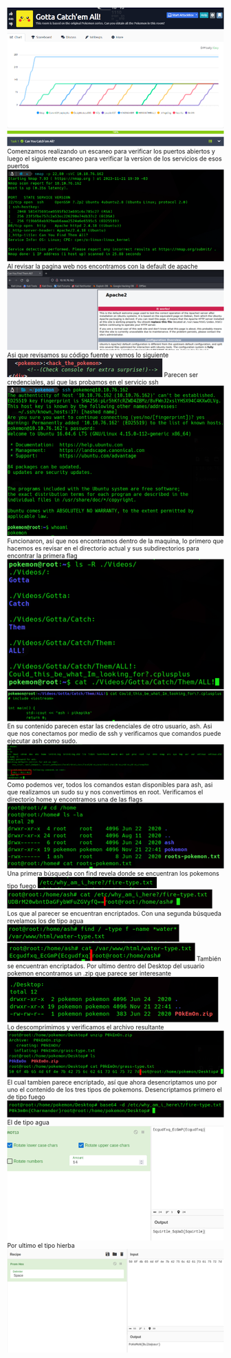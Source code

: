 ![](../../Images/Pasted%20image%2020231121193345.png)
Comenzamos realizando un escaneo para verificar los puertos abiertos y luego el siguiente escaneo para verificar la version de los servicios de esos puertos
![](../../Images/Pasted%20image%2020231121194009.png)
Al revisar la pagina web nos encontramos con la default de apache
![](../../Images/Pasted%20image%2020231121194042.png)
Asi que revisamos su código fuente y vemos lo siguiente
![](../../Images/Pasted%20image%2020231121194109.png)
Parecen ser credenciales, así que las probamos en el servicio ssh
![](../../Images/Pasted%20image%2020231121194344.png)
Funcionaron, así que nos encontramos dentro de la maquina, lo primero que hacemos es revisar en el directorio actual y sus subdirectorios para encontrar la primera flag
![](../../Images/Pasted%20image%2020231121194632.png)
![](../../Images/Pasted%20image%2020231121194819.png)
En su contenido parecen estar las credenciales de otro usuario, ash. Asi que nos conectamos por medio de ssh y verificamos que comandos puede ejecutar ash como sudo.
![](../../Images/Pasted%20image%2020231122004717.png)
Como podemos ver, todos los comandos estan disponibles para ash, asi que realizamos un sudo su y nos convertimos en root.
Verificamos el directorio home y encontramos una de las flags
![](../../Images/Pasted%20image%2020231122004847.png)
Una primera búsqueda con find revela donde se encuentran los pokemons tipo fuego
![](../../Images/Pasted%20image%2020231122005151.png)
![](../../Images/Pasted%20image%2020231122005219.png)
Los que al parecer se encuentran encriptados.
Con una segunda búsqueda revelamos los de tipo agua
![](../../Images/Pasted%20image%2020231122005324.png)
![](../../Images/Pasted%20image%2020231122005400.png)
También se encuentran encriptados.
Por ultimo dentro del Desktop del usuario pokemon encontramos un .zip que parece ser interesante
![](../../Images/Pasted%20image%2020231122010035.png)
Lo descomprimimos y verificamos el archivo resultante
![](../../Images/Pasted%20image%2020231122010202.png)
El cual tambien parece encriptado, así que ahora desencriptamos uno por uno el contenido de los tres tipos de pokemons.
Desencriptamos primero el de tipo fuego
![](../../Images/Pasted%20image%2020231122010352.png)
El de tipo agua
![](../../Images/Pasted%20image%2020231122010449.png)
Por ultimo el tipo hierba
![](../../Images/Pasted%20image%2020231122010707.png)




